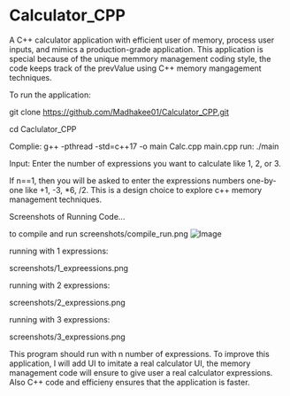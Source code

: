 # Calculator_CPP
A C++ calculator application with efficient user of memory, process user inputs, and mimics a production-grade application. This application is special because of the unique memmory management coding style, the code keeps track of the prevValue using C++ memory mangagement techniques. 


To run the application: 

git clone https://github.com/Madhakee01/Calculator_CPP.git

cd Caclulator_CPP

Complie: g++  -pthread -std=c++17 -o main Calc.cpp main.cpp
run: ./main

Input: Enter the number of expressions you want to calculate like 1, 2, or 3.

If n==1, then you will be asked to enter the expressions numbers one-by-one like +1, -3, *6, /2. This is a design choice to explore c++ memory management techniques.

Screenshots of Running Code...

to compile and run
screenshots/compile_run.png
![Image](compile_run.png)

running with 1 expressions:

screenshots/1_expreessions.png

running with 2 expressions:

screenshots/2_expressions.png

running with 3 expressions:

screenshots/3_expressions.png


This program should run with n number of expressions. To improve this application, I will add UI to imitate a real calculator UI, the memory management code will ensure to give user a real calculator expressions. Also C++ code and efficieny ensures that the application is faster. 
